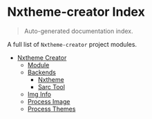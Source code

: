 # Nxtheme-creator Index

> Auto-generated documentation index.

A full list of `Nxtheme-creator` project modules.

- [Nxtheme Creator](nxtheme_creator/index.md#nxtheme-creator)
    - [Module](nxtheme_creator/module.md#module)
    - [Backends](nxtheme_creator/backends/index.md#backends)
        - [Nxtheme](nxtheme_creator/backends/nxtheme.md#nxtheme)
        - [Sarc Tool](nxtheme_creator/backends/sarc_tool.md#sarc-tool)
    - [Img Info](nxtheme_creator/img_info.md#img-info)
    - [Process Image](nxtheme_creator/process_image.md#process-image)
    - [Process Themes](nxtheme_creator/process_themes.md#process-themes)
